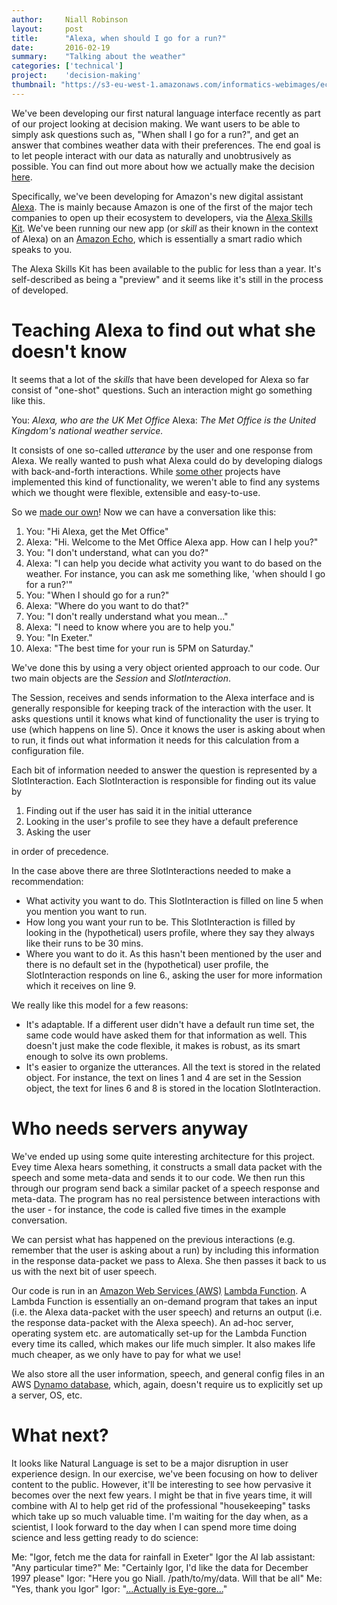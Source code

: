 ```yaml
---
author:     Niall Robinson
layout:     post
title:      "Alexa, when should I go for a run?"
date:       2016-02-19
summary:    "Talking about the weather"
categories: ['technical']
project:    'decision-making'
thumbnail: "https://s3-eu-west-1.amazonaws.com/informatics-webimages/echo.jpg"
---
```


We've been developing our first natural language interface recently as part of our project looking at decision making. We want users to be able to simply ask questions such as, "When shall I go for a run?", and get an answer that combines weather data with their preferences. The end goal is to let people interact with our data as naturally and unobtrusively as possible. You can find out more about how we actually make the decision [here](www.informaticslab.co.uk/techincal/2016/02/19/dre.md).

Specifically, we've been developing for Amazon's new digital assistant [Alexa](https://developer.amazon.com/public/solutions/alexa). The is mainly because Amazon is one of the first of the major tech companies to open up their ecosystem to developers, via the [Alexa Skills Kit](https://developer.amazon.com/public/solutions/alexa/alexa-skills-kit). We've been running our new app (or *skill* as their known in the context of Alexa) on an [Amazon Echo](http://www.amazon.com/Amazon-SK705DI-Echo/dp/B00X4WHP5E), which is essentially a smart radio which speaks to you.

The Alexa Skills Kit has been available to the public for less than a year. It's self-described as being a "preview" and it seems like it's still in the process of developed.

# Teaching Alexa to find out what she doesn't know

It seems that a lot of the *skills* that have been developed for Alexa so far consist of "one-shot" questions. Such an interaction might go something like this.

You: *Alexa, who are the UK Met Office*
Alexa: *The Met Office is the United Kingdom's national weather service.*

It consists of one so-called *utterance* by the user and one response from Alexa. We really wanted to push what Alexa could do by developing dialogs with back-and-forth interactions. While [some other](https://github.com/amzn/alexa-skills-kit-js/tree/master/samples/tidePooler) projects have implemented this kind of functionality, we weren't able to find any systems which we thought were flexible, extensible and easy-to-use.

So we [made our own](https://github.com/met-office-lab/dre/tree/master/intent_processing)! Now we can have a conversation like this:

1. You: "Hi Alexa, get the Met Office"
2. Alexa: "Hi. Welcome to the Met Office Alexa app. How can I help you?"
3. You: "I don't understand, what can you do?"
4. Alexa: "I can help you decide what activity you want to do based on the weather. For instance, you can ask me something like, 'when should I go for a run?'"
5. You: "When I should go for a run?"
6. Alexa: "Where do you want to do that?"
7. You: "I don't really understand what you mean..."
8. Alexa: "I need to know where you are to help you."
9. You: "In Exeter."
10. Alexa: "The best time for your run is 5PM on Saturday."

We've done this by using a very object oriented approach to our code. Our two main objects are the *Session* and *SlotInteraction*.

The Session, receives and sends information to the Alexa interface and is generally responsible for keeping track of the interaction with the user. It asks questions until it knows what kind of functionality the user is trying to use (which happens on line 5). Once it knows the user is asking about when to run, it finds out what information it needs for this calculation from a configuration file.

Each bit of information needed to answer the question is represented by a SlotInteraction. Each SlotInteraction is responsible for finding out its value by

1. Finding out if the user has said it in the initial utterance
2. Looking in the user's profile to see they have a default preference
3. Asking the user

in order of precedence.

In the case above there are three SlotInteractions needed to make a recommendation:

* What activity you want to do. This SlotInteraction is filled on line 5 when you mention you want to run.
* How long you want your run to be. This SlotInteraction is filled by looking in the (hypothetical) users profile, where they say they always like their runs to be 30 mins. 
* Where you want to do it. As this hasn't been mentioned by the user and there is no default set in the (hypothetical) user profile, the SlotInteraction responds on line 6., asking the user for more information which it receives on line 9.

We really like this model for a few reasons:

* It's adaptable. If a different user didn't have a default run time set, the same code would have asked them for that information as well. This doesn't just make the code flexible, it makes is robust, as its smart enough to solve its own problems.
* It's easier to organize the utterances. All the text is stored in the related object. For instance, the text on lines 1 and 4 are set in the Session object, the text for lines 6 and 8 is stored in the location SlotInteraction.

# Who needs servers anyway

We've ended up using some quite interesting architecture for this project. Evey time Alexa hears something, it constructs a small data packet with the speech and some meta-data and sends it to our code. We then run this through our program send back a similar packet of a speech response and meta-data. The program has no real persistence between interactions with the user - for instance, the code is called five times in the example conversation.

We can persist what has happened on the previous interactions (e.g. remember that the user is asking about a run) by including this information in the response data-packet we pass to Alexa. She then passes it back to us us with the next bit of user speech.

Our code is run in an [Amazon Web Services (AWS)](https://aws.amazon.com/) [Lambda Function](https://aws.amazon.com/lambda/). A Lambda Function is essentially an on-demand program that takes an input (i.e. the Alexa data-packet with the user speech) and returns an output (i.e. the response data-packet with the Alexa speech). An ad-hoc server, operating system etc. are automatically set-up for the Lambda Function every time its called, which makes our life much simpler. It also makes life much cheaper, as we only have to pay for what we use!

We also store all the user information, speech, and general config files in an AWS [Dynamo database](https://aws.amazon.com/dynamodb/), which, again, doesn't require us to explicitly set up a server, OS, etc.

# What next?

It looks like Natural Language is set to be a major disruption in user experience design. In our exercise, we've been focusing on how to deliver content to the public. However, it'll be interesting to see how pervasive it becomes over the next few years. I might be that in five years time, it will combine with AI to help get rid of the professional "housekeeping" tasks which take up so much valuable time. I'm waiting for the day when, as a scientist, I look forward to the day when I can spend more time doing science and less getting ready to do science:

Me: "Igor, fetch me the data for rainfall in Exeter"
Igor the AI lab assistant: "Any particular time?"
Me: "Certainly Igor, I'd like the data for December 1997 please"
Igor: "Here you go Niall. /path/to/my/data. Will that be all"
Me: "Yes, thank you Igor"
Igor: "[...Actually is Eye-gore...](https://www.youtube.com/watch?v=nxxSIX3fmmo)"
